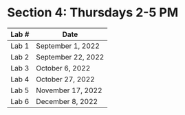 # Section 4: Thursdays 2-5 PM


|Lab # | Date|
|-----|-----|
|Lab 1 | September 1, 2022|
|Lab 2 | September 22, 2022|
|Lab 3 | October 6, 2022|
|Lab 4 | October 27, 2022|
|Lab 5 | November 17, 2022|
|Lab 6 | December 8, 2022|
